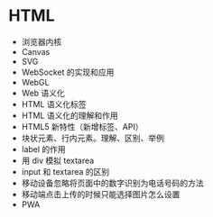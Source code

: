 # HTML
- 浏览器内核
- Canvas
- SVG
- WebSocket 的实现和应用
- WebGL
- Web 语义化
- HTML 语义化标签
- HTML 语义化的理解和作用
- HTML5 新特性（新增标签、API）
- 块状元素、行内元素。理解、区别、举例
- label 的作用
- 用 div 模拟 textarea
- input 和 textarea 的区别
- 移动设备忽略将页面中的数字识别为电话号码的方法
- 移动端点击上传的时候只能选择图片怎么设置
- PWA
